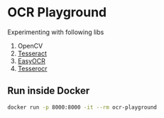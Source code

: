 # OCR Playground

Experimenting with following libs

1. OpenCV
2. [Tesseract](https://github.com/tesseract-ocr/tesseract)
3. [EasyOCR](https://github.com/JaidedAI/EasyOCR)
4. [Tesserocr](https://github.com/sirfz/tesserocr)

## Run inside Docker

```bash
docker run -p 8000:8000 -it --rm ocr-playground
```
